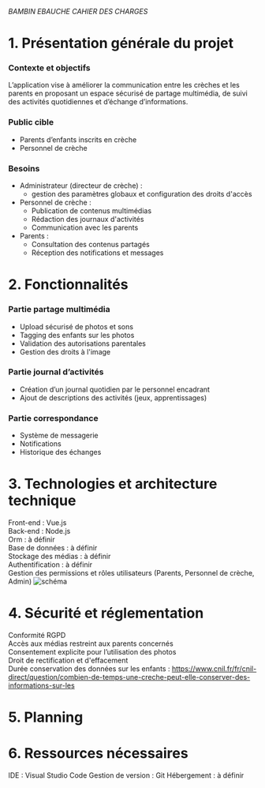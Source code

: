 *BAMBIN EBAUCHE CAHIER DES CHARGES*

# 1. Présentation générale du projet

### Contexte et objectifs

L’application vise à améliorer la communication entre les crèches et les parents en proposant un espace sécurisé de partage multimédia, de suivi des activités quotidiennes et d’échange d’informations.

### Public cible

- Parents d’enfants inscrits en crèche
- Personnel de crèche

### Besoins
- Administrateur (directeur de crèche) :
    - gestion des paramètres globaux et configuration des droits d'accès
- Personnel de crèche :
    - Publication de contenus multimédias
    - Rédaction des journaux d'activités
    - Communication avec les parents
- Parents :
    - Consultation des contenus partagés
    - Réception des notifications et messages


# 2. Fonctionnalités

### Partie partage multimédia
- Upload sécurisé de photos et sons
- Tagging des enfants sur les photos
- Validation des autorisations parentales
- Gestion des droits à l'image

### Partie journal d’activités
- Création d’un journal quotidien par le personnel encadrant
- Ajout de descriptions des activités (jeux, apprentissages)

### Partie correspondance
- Système de messagerie
- Notifications
- Historique des échanges


# 3. Technologies et architecture technique

Front-end : Vue.js  
Back-end : Node.js  
Orm : à définir  
Base de données : à définir  
Stockage des médias : à définir  
Authentification : à définir  
Gestion des permissions et rôles utilisateurs (Parents, Personnel de crèche, Admin)
![schéma](https://github.com/user-attachments/assets/30e2a2d1-f78c-4a2e-b3a7-aa18965ce519)


# 4. Sécurité et réglementation

Conformité RGPD  
Accès aux médias restreint aux parents concernés  
Consentement explicite pour l’utilisation des photos  
Droit de rectification et d'effacement  
Durée conservation des données sur les enfants : https://www.cnil.fr/fr/cnil-direct/question/combien-de-temps-une-creche-peut-elle-conserver-des-informations-sur-les  

# 5. Planning

# 6. Ressources nécessaires

IDE : Visual Studio Code
Gestion de version : Git
Hébergement : à définir
